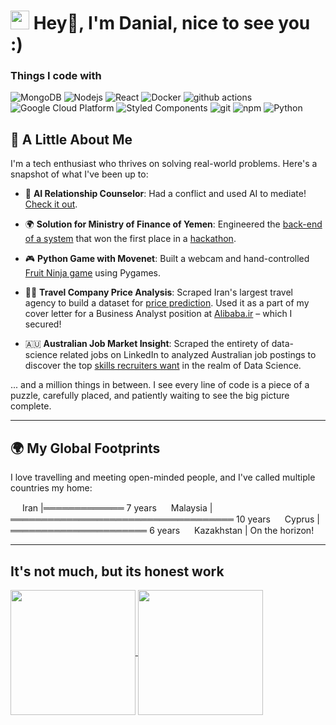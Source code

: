 <h1><img src="https://emojis.slackmojis.com/emojis/images/1531849430/4246/blob-sunglasses.gif?1531849430" width="30"/> Hey👋,  I'm Danial, nice to see you :)</h1>

<h3>Things I code with</h3>
<p>
  <img alt="MongoDB" src="https://img.shields.io/badge/-MongoDB-13aa52?style=flat-square&logo=mongodb&logoColor=white" />
  <img alt="Nodejs" src="https://img.shields.io/badge/-Nodejs-43853d?style=flat-square&logo=Node.js&logoColor=white" />
  <img alt="React" src="https://img.shields.io/badge/-React-45b8d8?style=flat-square&logo=react&logoColor=white" />
  <img alt="Docker" src="https://img.shields.io/badge/-Docker-46a2f1?style=flat-square&logo=docker&logoColor=white" />
  <img alt="github actions" src="https://img.shields.io/badge/-Github_Actions-2088FF?style=flat-square&logo=github-actions&logoColor=white" />
  <img alt="Google Cloud Platform" src="https://img.shields.io/badge/-Google_Cloud_Platform-1a73e8?style=flat-square&logo=google-cloud&logoColor=white" />
  <img alt="Styled Components" src="https://img.shields.io/badge/-Styled_Components-db7092?style=flat-square&logo=styled-components&logoColor=white" />
  <img alt="git" src="https://img.shields.io/badge/-Git-F05032?style=flat-square&logo=git&logoColor=white" />
  <img alt="npm" src="https://img.shields.io/badge/-NPM-CB3837?style=flat-square&logo=npm&logoColor=white" />
  <img alt="Python" src="https://img.shields.io/badge/python-3670A0?style=for-the-badge&logo=python&logoColor=ffdd54" />
  
</p>


## 🚀 A Little About Me

I'm a tech enthusiast who thrives on solving real-world problems. Here's a snapshot of what I've been up to:

- 🤖 **AI Relationship Counselor**: Had a conflict and used AI to mediate! [Check it out](https://weak-gold-tutu.cyclic.app/).
  
- 🌍 **Solution for Ministry of Finance of Yemen**: Engineered the [back-end of a system](https://www.linkedin.com/posts/activity-7061702508951347200-8g_?utm_source=share&utm_medium=member_desktop) that won the first place in a [hackathon](https://yemenpfmhackathon.com/).
  
- 🎮 **Python Game with Movenet**: Built a webcam and hand-controlled [Fruit Ninja game](https://github.com/dadashvespek/SliceFrenzy-Webcam-Warrior) using Pygames.
  
- 🕵️‍♂️ **Travel Company Price Analysis**: Scraped Iran's largest travel agency to build a dataset for [price prediction](https://dadashvespek.github.io/Alibaba.ir's%20pricing%20prediction%20(2).html). Used it as a part of my cover letter for a Business Analyst position at [Alibaba.ir](https://www.alibaba.ir/) – which I secured!
  
- 🇦🇺 **Australian Job Market Insight**: Scraped the entirety of data-science related jobs on LinkedIn to analyzed Australian job postings to discover the top [skills recruiters want](https://github.com/dadashvespek/LinkedinAusScraped/blob/main/LinkedScraped.ipynb) in the realm of Data Science.

... and a million things in between. I see every line of code is a piece of a puzzle, carefully placed, and patiently waiting to see the big picture complete.

---

## 🌍 My Global Footprints

I love travelling and meeting open-minded people, and I've called multiple countries my home:

<img src="https://cdn-icons-png.flaticon.com/512/630/630680.png" width="15"/> Iran |═════════════ 7 years
<img src="https://cdn-icons-png.flaticon.com/512/630/630691.png" width="15"/> Malaysia |════════════════════════════════════ 10 years
<img src="https://cdn-icons-png.flaticon.com/512/630/630671.png" width="15"/> Cyprus |══════════════════════ 6 years
<img src="https://cdn-icons-png.flaticon.com/512/630/630685.png" width="15"/> Kazakhstan | On the horizon!

---

## It's not much, but its honest work

<a href="https://github.com/Dadashvespek/github-readme-stats">
  <img height=200 align="center" src="https://github-readme-stats.vercel.app/api?username=Dadashvespek&theme=radical&layout=compact&langs_count=8&card_width=320&" />
</a>
<a href="https://github.com/Dadashvespek/convoychat">
  <img height=200 align="center" src="https://github-readme-stats.vercel.app/api/top-langs?username=Dadashvespek&layout=compact&langs_count=8&card_width=320&theme=radical" />
</a>
